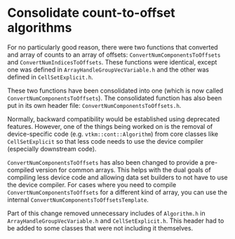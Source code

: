 # Consolidate count-to-offset algorithms

For no particularly good reason, there were two functions that converted
and array of counts to an array of offsets: `ConvertNumComponentsToOffsets`
and `ConvertNumIndicesToOffsets`. These functions were identical, except
one was defined in `ArrayHandleGroupVecVariable.h` and the other was
defined in `CellSetExplicit.h`.

These two functions have been consolidated into one (which is now called
`ConvertNumComponentsToOffsets`). The consolidated function has also been
put in its own header file: `ConvertNumComponentsToOffsets.h`.

Normally, backward compatibility would be established using deprecated
features. However, one of the things being worked on is the removal of
device-specific code (e.g. `vtkm::cont::Algorithm`) from core classes like
`CellSetExplicit` so that less code needs to use the device compiler
(especially downstream code).

`ConvertNumComponentsToOffsets` has also been changed to provide a
pre-compiled version for common arrays. This helps with the dual goals of
compiling less device code and allowing data set builders to not have to
use the device compiler. For cases where you need to compile
`ConvertNumComponentsToOffsets` for a different kind of array, you can use
the internal `ConvertNumComponentsToOffsetsTemplate`.

Part of this change removed unnecessary includes of `Algorithm.h` in
`ArrayHandleGroupVecVariable.h` and `CellSetExplicit.h`. This header had to
be added to some classes that were not including it themselves.
